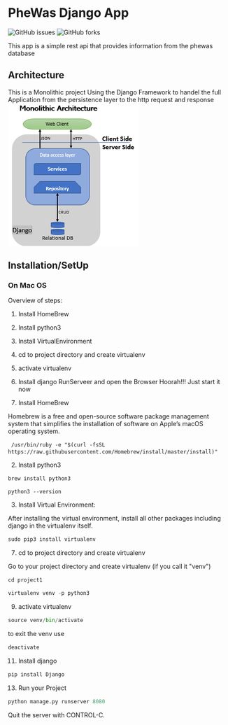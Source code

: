 # PheWas Django App
![GitHub issues](https://img.shields.io/github/issues/inamjr/GitSearchApp)
![GitHub forks](https://img.shields.io/github/forks/inamjr/phewas_django?color=green)


This app is a simple rest api that provides information from the phewas database

## Architecture

This is a Monolithic project Using the Django Framework to handel the full Application from the persistence layer to the http request and response 
![](Architecture.PNG)

## Installation/SetUp

### On Mac OS

Overview of steps:
1) Install HomeBrew
2) Install python3
3) Install VirtualEnvironment
4) cd to project directory and create virtualenv
5) activate virtualenv
6) Install django
   RunServeer and open the Browser
Hoorah!!! Just start it now


1) Install HomeBrew

Homebrew is a free and open-source software package management system that simplifies the installation of software on Apple’s macOS operating system.

```linux
 /usr/bin/ruby -e "$(curl -fsSL https://raw.githubusercontent.com/Homebrew/install/master/install)"
```

2) Install python3
```linux
brew install python3
```
```linux
python3 --version
```

3) Install Virtual Environment:

After installing the virtual environment, install all other packages including django in the virtualenv itself.

```python
sudo pip3 install virtualenv
```

7) cd to project directory and create virtualenv

Go to your project directory and create virtualenv (if you call it "venv")
```linux
cd project1
```
```python
virtualenv venv -p python3
```

9) activate virtualenv

```python
source venv/bin/activate
```
to exit the venv use
```python
deactivate
```

11) Install django
```python
pip install Django
```

13) Run your Project
```python
python manage.py runserver 8080
```
Quit the server with CONTROL-C.
